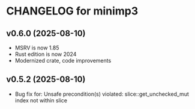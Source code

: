 # CHANGELOG for minimp3

## v0.6.0 (2025-08-10)
- MSRV is now 1.85
- Rust edition is now 2024
- Modernized crate, code improvements

## v0.5.2 (2025-08-10)
- Bug fix for: Unsafe precondition(s) violated: slice::get_unchecked_mut index not within slice
